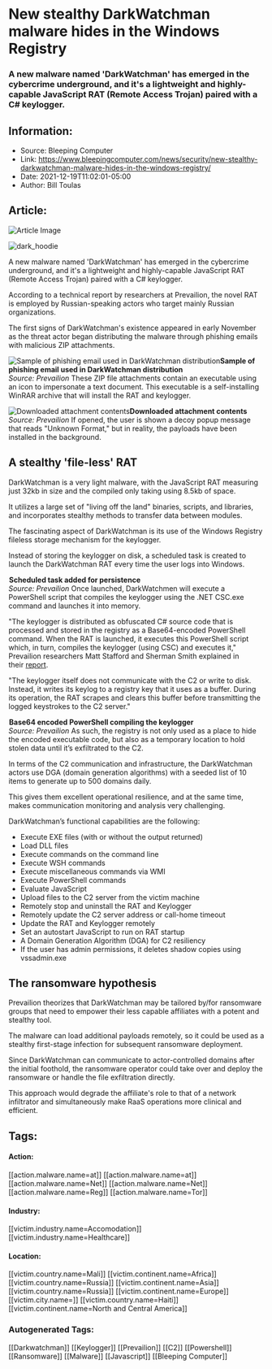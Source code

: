 # New stealthy DarkWatchman malware hides in the Windows Registry
### A new malware named 'DarkWatchman' has emerged in the cybercrime underground, and it's a lightweight and highly-capable JavaScript RAT (Remote Access Trojan) paired with a C# keylogger.

## Information:
+ Source: Bleeping Computer
+ Link: https://www.bleepingcomputer.com/news/security/new-stealthy-darkwatchman-malware-hides-in-the-windows-registry/
+ Date: 2021-12-19T11:02:01-05:00
+ Author: Bill Toulas


## Article:
![Article Image](https://www.bleepstatic.com/content/hl-images/2021/12/09/dark_hoodie.jpg)

![dark_hoodie](https://www.bleepstatic.com/content/hl-images/2021/12/09/dark_hoodie.jpg?rand=1834071048)


A new malware named 'DarkWatchman' has emerged in the cybercrime underground, and it's a lightweight and highly-capable JavaScript RAT (Remote Access Trojan) paired with a C# keylogger.


According to a technical report by researchers at Prevailion, the novel RAT is employed by Russian-speaking actors who target mainly Russian organizations.


The first signs of DarkWatchman's existence appeared in early November as the threat actor began distributing the malware through phishing emails with malicious ZIP attachments.



![Sample of phishing email used in DarkWatchman distribution](https://www.bleepstatic.com/images/news/u/1220909/Phishing/email(4).png)**Sample of phishing email used in DarkWatchman distribution**  
*Source: Prevailion*
These ZIP file attachments contain an executable using an icon to impersonate a text document. This executable is a self-installing WinRAR archive that will install the RAT and keylogger.



![Downloaded attachment contents](https://www.bleepstatic.com/images/news/u/1220909/Security/winrar.png)**Downloaded attachment contents**  
*Source: Prevailion*
If opened, the user is shown a decoy popup message that reads "Unknown Format," but in reality, the payloads have been installed in the background.


A stealthy 'file-less' RAT
--------------------------


DarkWatchman is a very light malware, with the JavaScript RAT measuring just 32kb in size and the compiled only taking using 8.5kb of space.


It utilizes a large set of "living off the land" binaries, scripts, and libraries, and incorporates stealthy methods to transfer data between modules.


The fascinating aspect of DarkWatchman is its use of the Windows Registry fileless storage mechanism for the keylogger. 


Instead of storing the keylogger on disk, a scheduled task is created to launch the DarkWatchman RAT every time the user logs into Windows.



![Scheduled task added for persistence](data:image/gif;base64,R0lGODlhAQABAAAAACH5BAEKAAEALAAAAAABAAEAAAICTAEAOw==)**Scheduled task added for persistence**  
*Source: Prevailion*
Once launched, DarkWatchmen will execute a PowerShell script that compiles the keylogger using the .NET CSC.exe command and launches it into memory.


"The keylogger is distributed as obfuscated C# source code that is processed and stored in the registry as a Base64-encoded PowerShell command. When the RAT is launched, it executes this PowerShell script which, in turn, compiles the keylogger (using CSC) and executes it," Prevailion researchers Matt Stafford and Sherman Smith explained in their [report](https://www.prevailion.com/darkwatchman-new-fileness-techniques/).


"The keylogger itself does not communicate with the C2 or write to disk. Instead, it writes its keylog to a registry key that it uses as a buffer. During its operation, the RAT scrapes and clears this buffer before transmitting the logged keystrokes to the C2 server."



![Base64 encoded PowerShell that compiles the keylogger](data:image/gif;base64,R0lGODlhAQABAAAAACH5BAEKAAEALAAAAAABAAEAAAICTAEAOw==)**Base64 encoded PowerShell compiling the keylogger**  
*Source: Prevailion*
As such, the registry is not only used as a place to hide the encoded executable code, but also as a temporary location to hold stolen data until it’s exfiltrated to the C2.


In terms of the C2 communication and infrastructure, the DarkWatchman actors use DGA (domain generation algorithms) with a seeded list of 10 items to generate up to 500 domains daily.


This gives them excellent operational resilience, and at the same time, makes communication monitoring and analysis very challenging.


DarkWatchman’s functional capabilities are the following:


* Execute EXE files (with or without the output returned)
* Load DLL files
* Execute commands on the command line
* Execute WSH commands
* Execute miscellaneous commands via WMI
* Execute PowerShell commands
* Evaluate JavaScript
* Upload files to the C2 server from the victim machine
* Remotely stop and uninstall the RAT and Keylogger
* Remotely update the C2 server address or call-home timeout
* Update the RAT and Keylogger remotely
* Set an autostart JavaScript to run on RAT startup
* A Domain Generation Algorithm (DGA) for C2 resiliency
* If the user has admin permissions, it deletes shadow copies using vssadmin.exe

The ransomware hypothesis
-------------------------


Prevailion theorizes that DarkWatchman may be tailored by/for ransomware groups that need to empower their less capable affiliates with a potent and stealthy tool.


The malware can load additional payloads remotely, so it could be used as a stealthy first-stage infection for subsequent ransomware deployment.


Since DarkWatchman can communicate to actor-controlled domains after the initial foothold, the ransomware operator could take over and deploy the ransomware or handle the file exfiltration directly.


This approach would degrade the affiliate's role to that of a network infiltrator and simultaneously make RaaS operations more clinical and efficient.





## Tags:

#### Action:
[[action.malware.name=at]] [[action.malware.name=at]] [[action.malware.name=Net]] [[action.malware.name=Net]] [[action.malware.name=Reg]] [[action.malware.name=Tor]]

#### Industry:
[[victim.industry.name=Accomodation]] [[victim.industry.name=Healthcare]]

#### Location:
[[victim.country.name=Mali]] [[victim.continent.name=Africa]] [[victim.country.name=Russia]] [[victim.continent.name=Asia]] [[victim.country.name=Russia]] [[victim.continent.name=Europe]] [[victim.city.name=]] [[victim.country.name=Haiti]] [[victim.continent.name=North and Central America]]

### Autogenerated Tags:
[[Darkwatchman]] [[Keylogger]] [[Prevailion]] [[C2]] [[Powershell]] [[Ransomware]] [[Malware]] [[Javascript]] [[Bleeping Computer]]

